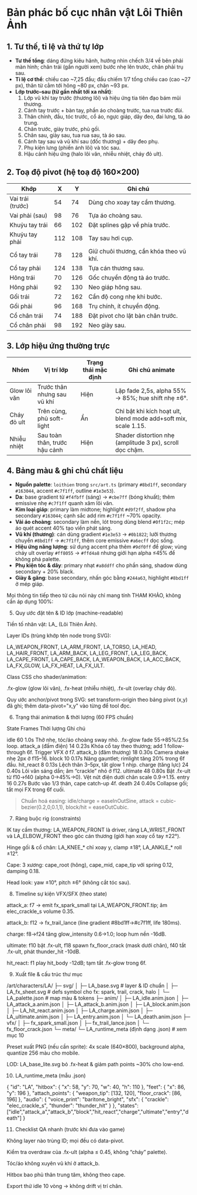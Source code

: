 # Bản phác bố cục nhân vật Lôi Thiên Ảnh

## 1. Tư thế, tỉ lệ và thứ tự lớp
- **Tư thế tổng**: dáng đứng kiêu hãnh, hướng nhìn chếch 3/4 về bên phải màn hình; chân trái (gần người xem) bước nhẹ lên trước, chân phải trụ sau.
- **Tỉ lệ cơ thể**: chiều cao ~7,25 đầu; đầu chiếm 1/7 tổng chiều cao (cao ~27 px), thân từ cằm tới hông ~80 px, chân ~93 px.
- **Lớp trước–sau (từ gần nhất tới xa nhất)**:
  1. Lớp vũ khí tay trước (thương lôi) và hiệu ứng tia tiên đạo bám mũi thương.
  2. Cánh tay trước + bàn tay, phần áo choàng trước, tua rua trước đùi.
  3. Thân chính, đầu, tóc trước, cổ áo, ngực giáp, dây đeo, đai lưng, tà áo trung.
  4. Chân trước, giày trước, phủ gối.
  5. Chân sau, giày sau, tua rua sau, tà áo sau.
  6. Cánh tay sau và vũ khí sau (đốc thương) + dây đeo phụ.
  7. Phụ kiện lưng (phiến ánh lôi) và tóc sau.
  8. Hậu cảnh hiệu ứng (halo lôi văn, nhiễu nhiệt, cháy đỏ ult).

## 2. Toạ độ pivot (hệ toạ độ 160×200)
| Khớp | X | Y | Ghi chú |
|------|---|---|---------|
| Vai trái (trước) | 54 | 74 | Dùng cho xoay tay cầm thương. |
| Vai phải (sau) | 98 | 76 | Tựa áo choàng sau. |
| Khuỷu tay trái | 66 | 102 | Đặt splines gập về phía trước. |
| Khuỷu tay phải | 112 | 108 | Tay sau hơi cụp. |
| Cổ tay trái | 78 | 128 | Giữ chuôi thương, cần khóa theo vũ khí. |
| Cổ tay phải | 124 | 138 | Tựa cán thương sau. |
| Hông trái | 70 | 126 | Gốc chuyển động tà áo trước. |
| Hông phải | 92 | 130 | Neo giáp hông sau. |
| Gối trái | 72 | 162 | Cần độ cong nhẹ khi bước. |
| Gối phải | 96 | 168 | Trụ chính, ít chuyển động. |
| Cổ chân trái | 74 | 188 | Đặt pivot cho lật bàn chân trước. |
| Cổ chân phải | 98 | 192 | Neo giày sau. |

## 3. Lớp hiệu ứng thường trực
| Nhóm | Vị trí lớp | Trạng thái mặc định | Ghi chú animate |
|------|------------|---------------------|------------------|
| Glow lôi văn | Trước thân nhưng sau vũ khí | Hiện | Lặp fade 2,5s, alpha 55% → 85%; hue shift nhẹ ±6°. |
| Cháy đỏ ult | Trên cùng, phủ soft-light | Ẩn | Chỉ bật khi kích hoạt ult, blend mode add+soft mix, scale 1.15. |
| Nhiễu nhiệt | Sau toàn thân, trước hậu cảnh | Hiện | Shader distortion nhẹ (amplitude 3 px), scroll dọc chậm. |

## 4. Bảng màu & ghi chú chất liệu
- **Nguồn palette**: `loithien` trong `src/art.ts` (primary `#8bd1ff`, secondary `#163044`, accent `#c7f1ff`, outline `#1e3e53`).
- **Da**: base gradient từ `#f4fbff` (sáng) → `#cbe7ff` (bóng khuất); thêm emissive nhẹ `#c7f1ff` quanh xăm lôi văn.
- **Kim loại giáp**: primary làm midtone; highlight `#d9f2ff`, shadow pha secondary `#163044`; cạnh sắc add rim `#c7f1ff` ~70% opacity.
- **Vải áo choàng**: secondary làm nền, lót trong dùng blend `#0f1f2c`; mép áo quét accent 40% tạo viền phát sáng.
- **Vũ khí (thương)**: cán dùng gradient `#1e3e53` → `#0b1822`; lưỡi thương chuyển `#8bd1ff` → `#c7f1ff`, thêm core emissive `#a6ecff` dọc sống.
- **Hiệu ứng năng lượng**: sử dụng accent pha thêm `#9df0ff` để glow; vùng cháy ult overlay `#ff8055` → `#ffd4a8` nhưng giới hạn alpha ≤45% để không phá palette.
- **Phụ kiện tóc & dây**: primary nhạt `#a8ddff` cho phần sáng, shadow dùng secondary + 20% black.
- **Giày & găng**: base secondary, nhấn góc bằng `#244a63`, highlight `#8bd1ff` ở mép giáp.

Mọi thông tin tiếp theo từ câu nói này chỉ mang tính THAM KHẢO, không cần áp dụng 100%:

5) Quy ước đặt tên & ID lớp (machine-readable)

Tiền tố nhân vật: LA_ (Lôi Thiên Ảnh).

Layer IDs (trùng khớp tên node trong SVG):

LA_WEAPON_FRONT, LA_ARM_FRONT, LA_TORSO, LA_HEAD, LA_HAIR_FRONT, LA_ARM_BACK, LA_LEG_FRONT, LA_LEG_BACK, LA_CAPE_FRONT, LA_CAPE_BACK, LA_WEAPON_BACK, LA_ACC_BACK, LA_FX_GLOW, LA_FX_HEAT, LA_FX_ULT.


Class CSS cho shader/animation:

.fx-glow (glow lôi văn), .fx-heat (nhiễu nhiệt), .fx-ult (overlay cháy đỏ).


Quy ước anchor/pivot trong SVG: set transform-origin theo bảng pivot (x,y) đã ghi; thêm data-pivot="x,y" vào từng <g> để tool đọc.


6) Trạng thái animation & thời lượng (60 FPS chuẩn)

State	Frames	Thời lượng	Ghi chú

idle	60	1.0s	Thở nhẹ, tóc/áo choàng sway nhỏ. .fx-glow fade 55→85%/2.5s loop.
attack_a (đấm điện)	14	0.23s	Khóa cổ tay theo thương; add 1 follow-through 6f. Trigger VFX ở f7.
attack_b (đâm thương)	18	0.30s	Camera shake nhẹ 2px ở f15–16.
block	10	0.17s	Nâng gauntlet; rimlight tăng 20% trong 6f đầu.
hit_react	8	0.13s	Lệch thân 3–5px, tắt glow 1 nhịp.
charge (tăng lực)	24	0.40s	Lôi văn sáng dần; âm “crackle” nhỏ ở f12.
ultimate	48	0.80s	Bật .fx-ult từ f10→f40 (alpha 0→45%→0). Vệt nứt điện dưới chân scale 0.9→1.15.
entry	16	0.27s	Bước vào 1/3 thân, cape catch-up 4f.
death	24	0.40s	Collapse gối; tắt mọi FX trong 6f cuối.


> Chuẩn hoá easing: idle/charge = easeInOutSine, attack = cubic-bezier(0.2,0,0.1,1), block/hit = easeOutCubic.



7) Ràng buộc rig (constraints)

IK tay cầm thương: LA_WEAPON_FRONT là driver, ràng LA_WRIST_FRONT và LA_ELBOW_FRONT theo góc cán thương (giới hạn xoay cổ tay ±22°).

Hinge gối & cổ chân: LA_KNEE_* chỉ xoay y, clamp ±18°, LA_ANKLE_* roll ±12°.

Cape: 3 xương: cape_root (hông), cape_mid, cape_tip với spring 0.12, damping 0.18.

Head look: yaw ±10°, pitch ±6° (không cắt tóc sau).


8) Timeline sự kiện VFX/SFX (theo state)

attack_a: f7 → emit fx_spark_small tại LA_WEAPON_FRONT.tip; âm elec_crackle_s volume 0.35.

attack_b: f12 → fx_trail_lance (line gradient #8bd1ff→#c7f1ff, life 180ms).

charge: f8→f24 tăng glow_intensity 0.6→1.0; loop hum nền -16dB.

ultimate: f10 bật .fx-ult, f18 spawn fx_floor_crack (mask dưới chân), f40 tắt .fx-ult, phát thunder_hit -10dB.

hit_react: f1 play hit_body -12dB; tạm tắt .fx-glow trong 6f.


9) Xuất file & cấu trúc thư mục

/art/characters/LA/
  ├─ svg/
  │   ├─ LA_base.svg                # layer & ID chuẩn
  │   ├─ LA_fx_sheet.svg            # defs symbol cho fx: spark, trail, crack, halo
  │   └─ LA_palette.json            # map màu & tokens
  ├─ anim/
  │   ├─ LA_idle.anim.json
  │   ├─ LA_attack_a.anim.json
  │   ├─ LA_attack_b.anim.json
  │   ├─ LA_block.anim.json
  │   ├─ LA_hit_react.anim.json
  │   ├─ LA_charge.anim.json
  │   ├─ LA_ultimate.anim.json
  │   ├─ LA_entry.anim.json
  │   └─ LA_death.anim.json
  ├─ vfx/
  │   ├─ fx_spark_small.json
  │   ├─ fx_trail_lance.json
  │   └─ fx_floor_crack.json
  └─ meta/
       └─ LA_runtime_meta (định dạng .json)       # xem mục 10

Preset xuất PNG (nếu cần sprite): 4x scale (640×800), background alpha, quantize 256 màu cho mobile.

LOD: LA_base_lite.svg bỏ .fx-heat & giảm path points ~30% cho low-end.


10) LA_runtime_meta (mẫu .json)

{
  "id": "LA",
  "hitbox": { "x": 58, "y": 70, "w": 40, "h": 110 },
  "feet": { "x": 86, "y": 196 }, 
  "attach_points": {
    "weapon_tip": [132, 120],
    "floor_crack": [86, 196]
  },
  "audio": {
    "voice_print": "baritone_bright",
    "sfx": { "crackle": "elec_crackle_s", "thunder": "thunder_hit" }
  },
  "states": ["idle","attack_a","attack_b","block","hit_react","charge","ultimate","entry","death"]
}

11) Checklist QA nhanh (trước khi đưa vào game)

Không layer nào trùng ID; mọi <g> đều có data-pivot.

Kiểm tra overdraw của .fx-ult (alpha ≤ 0.45, không “cháy” palette).

Tóc/áo không xuyên vũ khí ở attack_b.

Hitbox bao phủ thân trung tâm, không theo cape.

Export thử idle 10 vòng → không drift vị trí chân.